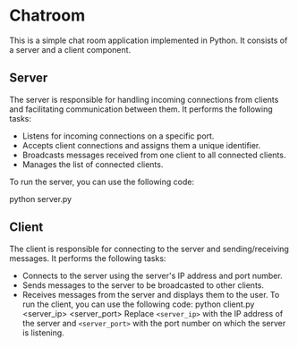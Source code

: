 
# Chatroom

This is a simple chat room application implemented in Python. It consists of a server and a client component.

## Server

The server is responsible for handling incoming connections from clients and facilitating communication between them. It performs the following tasks:

- Listens for incoming connections on a specific port.
- Accepts client connections and assigns them a unique identifier.
- Broadcasts messages received from one client to all connected clients.
- Manages the list of connected clients.



To run the server, you can use the following code:

python server.py



## Client
The client is responsible for connecting to the server and sending/receiving messages. It performs the following tasks:
- Connects to the server using the server's IP address and port number.
- Sends messages to the server to be broadcasted to other clients.
- Receives messages from the server and displays them to the user.
To run the client, you can use the following code:
python client.py <server_ip> <server_port>
Replace `<server_ip>` with the IP address of the server and `<server_port>` with the port number on which the server is listening.
